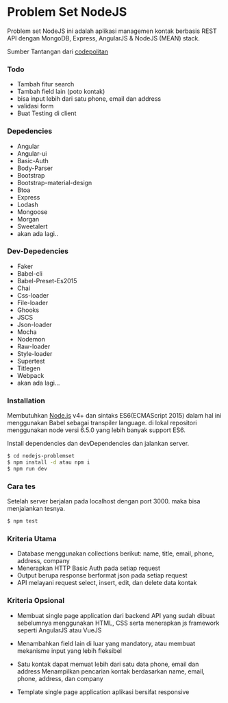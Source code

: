 # Problem Set NodeJS

Problem set NodeJS ini adalah aplikasi managemen kontak berbasis REST API dengan MongoDB, Express, AngularJS & NodeJS (MEAN) stack.

Sumber Tantangan dari [codepolitan]

### Todo

* Tambah fitur search
* Tambah field lain (poto kontak)
* bisa input lebih dari satu phone, email dan address
* validasi form
* Buat Testing di client

### Depedencies

* Angular
* Angular-ui
* Basic-Auth
* Body-Parser
* Bootstrap
* Bootstrap-material-design
* Btoa
* Express
* Lodash
* Mongoose
* Morgan
* Sweetalert
* akan ada lagi..

### Dev-Depedencies
* Faker
* Babel-cli
* Babel-Preset-Es2015
* Chai
* Css-loader
* File-loader
* Ghooks
* JSCS
* Json-loader
* Mocha
* Nodemon
* Raw-loader
* Style-loader
* Supertest
* Titlegen
* Webpack
* akan ada lagi...

### Installation

Membutuhkan [Node.js](https://nodejs.org/) v4+ dan sintaks ES6(ECMAScript 2015) dalam hal ini menggunakan Babel sebagai transpiler language. di lokal repositori menggunakan node versi 6.5.0 yang lebih banyak support ES6.

Install dependencies dan devDependencies dan jalankan server.

```sh
$ cd nodejs-problemset
$ npm install -d atau npm i
$ npm run dev
```

### Cara tes
Setelah server berjalan pada localhost dengan port 3000. maka bisa menjalankan tesnya.

```sh
$ npm test
```

### Kriteria Utama

 - Database menggunakan collections berikut: name, title, email, phone, address, company
 - Menerapkan HTTP Basic Auth pada setiap request
 - Output berupa response berformat json pada setiap request
 - API melayani request select, insert, edit, dan delete data kontak

### Kriteria Opsional
- Membuat single page application dari backend API yang sudah dibuat sebelumnya menggunakan HTML, CSS serta menerapkan js framework seperti AngularJS atau VueJS
- Menambahkan field lain di luar yang mandatory, atau membuat mekanisme input yang lebih fleksibel
- Satu kontak dapat memuat lebih dari satu data phone, email dan address
Menampilkan pencarian kontak berdasarkan name, email, phone, address, dan company
- Template single page application aplikasi bersifat responsive


   [codepolitan]: <https://www.codepolitan.com/problemset-nodejs-dasar>
